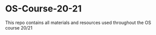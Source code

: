 # OS-Course-20-21
This repo contains all materials and resources used throughout the OS course 20/21

